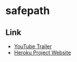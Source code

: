 # safepath

## Link
- [YouTube Trailer](https://youtu.be/Hp-N39P5OI8)
- [Heroku Project Website](https://reurl.cc/0vRVEM)
